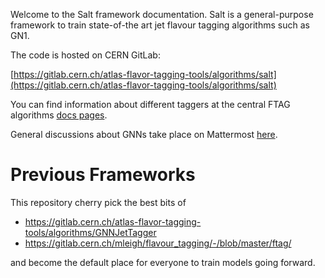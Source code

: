 Welcome to the Salt framework documentation.
Salt is a general-purpose framework to train state-of-the art jet flavour tagging algorithms such as GN1.

The code is hosted on CERN GitLab:

[https://gitlab.cern.ch/atlas-flavor-tagging-tools/algorithms/salt](https://gitlab.cern.ch/atlas-flavor-tagging-tools/algorithms/salt)

You can find information about different taggers at the central FTAG algorithms [docs pages](https://ftag.docs.cern.ch/algorithms/GNN/).

General discussions about GNNs take place on Mattermost [here](https://mattermost.web.cern.ch/aft-algs/channels/gnns).

# Previous Frameworks

This repository cherry pick the best bits of

- https://gitlab.cern.ch/atlas-flavor-tagging-tools/algorithms/GNNJetTagger
- https://gitlab.cern.ch/mleigh/flavour_tagging/-/blob/master/ftag/

and become the default place for everyone to train models going forward.
